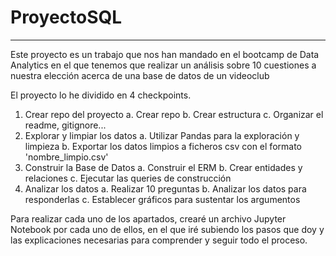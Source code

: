 # ProyectoSQL
---



Este proyecto es un trabajo que nos han mandado en el bootcamp de Data Analytics en el que tenemos que realizar un análisis sobre 10 cuestiones a nuestra elección acerca de una base de datos de un videoclub

El proyecto lo he dividido en 4 checkpoints.

1. Crear repo del proyecto
    a. Crear repo
    b. Crear estructura
    c. Organizar el readme, gitignore...
2. Explorar y limpiar los datos
    a. Utilizar Pandas para la exploración y limpieza
    b. Exportar los datos limpios a ficheros csv con el formato 'nombre_limpio.csv'
3. Construir la Base de Datos
    a. Construir el ERM
    b. Crear entidades y relaciones
    c. Ejecutar las queries de construcción
4. Analizar los datos
    a. Realizar 10 preguntas
    b. Analizar los datos para responderlas
    c. Establecer gráficos para sustentar los argumentos
      
 Para realizar cada uno de los apartados, crearé un archivo Jupyter Notebook por cada uno de ellos, en el que iré subiendo los pasos que doy y las explicaciones necesarias para comprender y seguir todo el proceso.